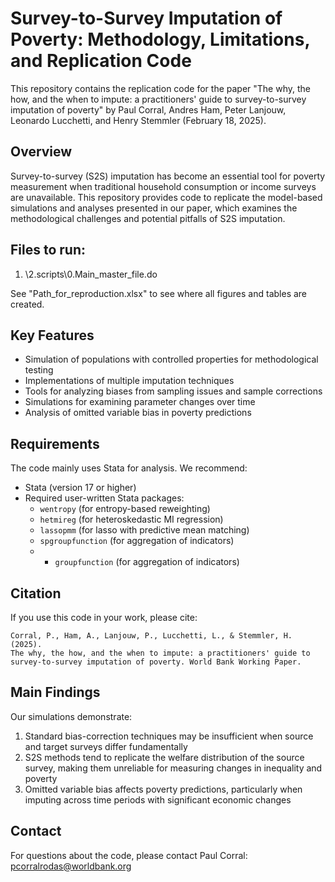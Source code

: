 # Survey-to-Survey Imputation of Poverty: Methodology, Limitations, and Replication Code

This repository contains the replication code for the paper "The why, the how, and the when to impute: a practitioners' guide to survey-to-survey imputation of poverty" by Paul Corral, Andres Ham, Peter Lanjouw, Leonardo Lucchetti, and Henry Stemmler (February 18, 2025).

## Overview

Survey-to-survey (S2S) imputation has become an essential tool for poverty measurement when traditional household consumption or income surveys are unavailable. This repository provides code to replicate the model-based simulations and analyses presented in our paper, which examines the methodological challenges and potential pitfalls of S2S imputation.

## Files to run:

1. \2.scripts\0.Main_master_file.do

See "Path_for_reproduction.xlsx" to see where all figures and tables are created.

## Key Features

- Simulation of populations with controlled properties for methodological testing
- Implementations of multiple imputation techniques
- Tools for analyzing biases from sampling issues and sample corrections
- Simulations for examining parameter changes over time
- Analysis of omitted variable bias in poverty predictions

## Requirements

The code mainly uses Stata for analysis. We recommend:
- Stata (version 17 or higher)
- Required user-written Stata packages:
  - `wentropy` (for entropy-based reweighting)
  - `hetmireg` (for heteroskedastic MI regression)
  - `lassopmm` (for lasso with predictive mean matching)
  - `spgroupfunction` (for aggregation of indicators)
  - - `groupfunction` (for aggregation of indicators)

## Citation

If you use this code in your work, please cite:

```
Corral, P., Ham, A., Lanjouw, P., Lucchetti, L., & Stemmler, H. (2025). 
The why, the how, and the when to impute: a practitioners' guide to 
survey-to-survey imputation of poverty. World Bank Working Paper.
```

## Main Findings

Our simulations demonstrate:
1. Standard bias-correction techniques may be insufficient when source and target surveys differ fundamentally
2. S2S methods tend to replicate the welfare distribution of the source survey, making them unreliable for measuring changes in inequality and poverty
3. Omitted variable bias affects poverty predictions, particularly when imputing across time periods with significant economic changes

## Contact

For questions about the code, please contact Paul Corral: pcorralrodas@worldbank.org
